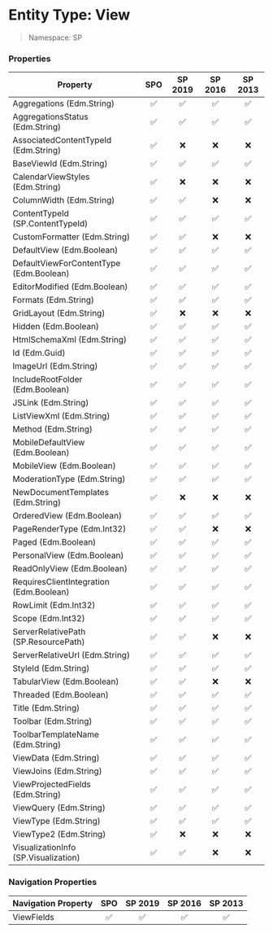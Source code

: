# Entity Type: View

> Namespace: SP

### Properties

Property | SPO | SP 2019 | SP 2016 | SP 2013
----------|:---:|:-------:|:-------:|:-------:
Aggregations (Edm.String) | ✅ | ✅ | ✅ | ✅
AggregationsStatus (Edm.String) | ✅ | ✅ | ✅ | ✅
AssociatedContentTypeId (Edm.String) | ✅ | ❌ | ❌ | ❌
BaseViewId (Edm.String) | ✅ | ✅ | ✅ | ✅
CalendarViewStyles (Edm.String) | ✅ | ❌ | ❌ | ❌
ColumnWidth (Edm.String) | ✅ | ✅ | ❌ | ❌
ContentTypeId (SP.ContentTypeId) | ✅ | ✅ | ✅ | ✅
CustomFormatter (Edm.String) | ✅ | ✅ | ❌ | ❌
DefaultView (Edm.Boolean) | ✅ | ✅ | ✅ | ✅
DefaultViewForContentType (Edm.Boolean) | ✅ | ✅ | ✅ | ✅
EditorModified (Edm.Boolean) | ✅ | ✅ | ✅ | ✅
Formats (Edm.String) | ✅ | ✅ | ✅ | ✅
GridLayout (Edm.String) | ✅ | ❌ | ❌ | ❌
Hidden (Edm.Boolean) | ✅ | ✅ | ✅ | ✅
HtmlSchemaXml (Edm.String) | ✅ | ✅ | ✅ | ✅
Id (Edm.Guid) | ✅ | ✅ | ✅ | ✅
ImageUrl (Edm.String) | ✅ | ✅ | ✅ | ✅
IncludeRootFolder (Edm.Boolean) | ✅ | ✅ | ✅ | ✅
JSLink (Edm.String) | ✅ | ✅ | ✅ | ✅
ListViewXml (Edm.String) | ✅ | ✅ | ✅ | ✅
Method (Edm.String) | ✅ | ✅ | ✅ | ✅
MobileDefaultView (Edm.Boolean) | ✅ | ✅ | ✅ | ✅
MobileView (Edm.Boolean) | ✅ | ✅ | ✅ | ✅
ModerationType (Edm.String) | ✅ | ✅ | ✅ | ✅
NewDocumentTemplates (Edm.String) | ✅ | ❌ | ❌ | ❌
OrderedView (Edm.Boolean) | ✅ | ✅ | ✅ | ✅
PageRenderType (Edm.Int32) | ✅ | ✅ | ❌ | ❌
Paged (Edm.Boolean) | ✅ | ✅ | ✅ | ✅
PersonalView (Edm.Boolean) | ✅ | ✅ | ✅ | ✅
ReadOnlyView (Edm.Boolean) | ✅ | ✅ | ✅ | ✅
RequiresClientIntegration (Edm.Boolean) | ✅ | ✅ | ✅ | ✅
RowLimit (Edm.Int32) | ✅ | ✅ | ✅ | ✅
Scope (Edm.Int32) | ✅ | ✅ | ✅ | ✅
ServerRelativePath (SP.ResourcePath) | ✅ | ✅ | ❌ | ❌
ServerRelativeUrl (Edm.String) | ✅ | ✅ | ✅ | ✅
StyleId (Edm.String) | ✅ | ✅ | ✅ | ✅
TabularView (Edm.Boolean) | ✅ | ✅ | ❌ | ❌
Threaded (Edm.Boolean) | ✅ | ✅ | ✅ | ✅
Title (Edm.String) | ✅ | ✅ | ✅ | ✅
Toolbar (Edm.String) | ✅ | ✅ | ✅ | ✅
ToolbarTemplateName (Edm.String) | ✅ | ✅ | ✅ | ✅
ViewData (Edm.String) | ✅ | ✅ | ✅ | ✅
ViewJoins (Edm.String) | ✅ | ✅ | ✅ | ✅
ViewProjectedFields (Edm.String) | ✅ | ✅ | ✅ | ✅
ViewQuery (Edm.String) | ✅ | ✅ | ✅ | ✅
ViewType (Edm.String) | ✅ | ✅ | ✅ | ✅
ViewType2 (Edm.String) | ✅ | ❌ | ❌ | ❌
VisualizationInfo (SP.Visualization) | ✅ | ✅ | ❌ | ❌

### Navigation Properties

Navigation Property | SPO | SP 2019 | SP 2016 | SP 2013
----------|:---:|:-------:|:-------:|:-------:
ViewFields | ✅ | ✅ | ✅ | ✅